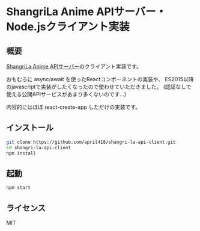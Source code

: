 # ShangriLa Anime APIサーバー・Node.jsクライアント実装

## 概要

[ShangriLa Anime APIサーバー](https://github.com/Project-ShangriLa/sora-playframework-scala)のクライアント実装です。

おもむろに async/await を使ったReactコンポーネントの実装や、
ES2015以降のjavascriptで実装がしたくなったので使わせていただきました。
(認証なしで使える公開APIサービスがあまり多くないのです…)

内容的にはほぼ react-create-app しただけの実装です。

## インストール

```sh
git clone https://github.com/april418/shangri-la-api-client.git
cd shangri-la-api-client
npm install
```

## 起動

```sh
npm start
```

## ライセンス
MIT

